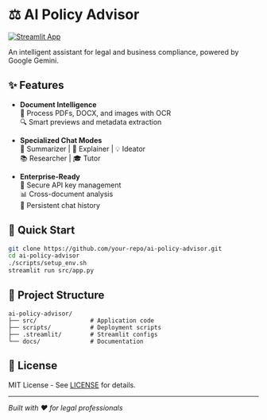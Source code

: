 # ⚖️ AI Policy Advisor

[![Streamlit App](https://static.streamlit.io/badges/streamlit_badge_black_white.svg)](https://your-app.streamlit.app/)

An intelligent assistant for legal and business compliance, powered by Google Gemini.

## ✨ Features

- **Document Intelligence**  
  📄 Process PDFs, DOCX, and images with OCR  
  🔍 Smart previews and metadata extraction  

- **Specialized Chat Modes**  
  🧾 Summarizer | 🧠 Explainer | 💡 Ideator  
  📚 Researcher | 🎓 Tutor  

- **Enterprise-Ready**  
  🔐 Secure API key management  
  📊 Cross-document analysis  
  💾 Persistent chat history  

## 🚀 Quick Start

```bash
git clone https://github.com/your-repo/ai-policy-advisor.git
cd ai-policy-advisor
./scripts/setup_env.sh
streamlit run src/app.py
```

## 📂 Project Structure

```
ai-policy-advisor/
├── src/               # Application code
├── scripts/           # Deployment scripts
├── .streamlit/        # Streamlit configs
└── docs/              # Documentation
```

## 📜 License

MIT License - See [LICENSE](LICENSE) for details.

---
*Built with ❤️ for legal professionals*
